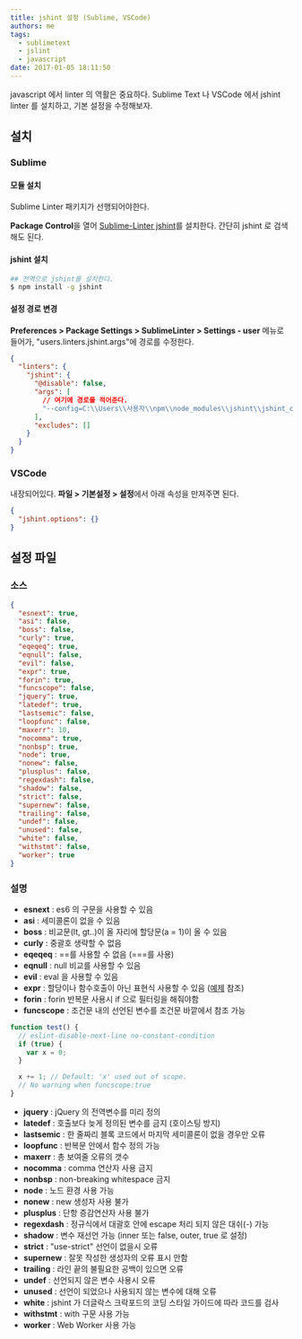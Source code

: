 ```yaml
---
title: jshint 설정 (Sublime, VSCode)
authors: me
tags:
  - sublimetext
  - jslint
  - javascript
date: 2017-01-05 18:11:50
---
```


javascript 에서 linter 의 역활은 중요하다.
Sublime Text 나 VSCode 에서 jshint linter 를 설치하고, 기본 설정을 수정해보자.

## 설치

### Sublime

#### 모듈 설치

Sublime Linter 패키지가 선행되어야한다.

**Package Control**을 열어 [Sublime-Linter jshint](https://github.com/SublimeLinter/SublimeLinter-jshint)를 설치한다.
간단히 jshint 로 검색해도 된다.

#### jshint 설치

```bash
## 전역으로 jshint를 설치한다.
$ npm install -g jshint
```

#### 설정 경로 변경

**Preferences > Package Settings > SublimeLinter > Settings - user** 메뉴로 들어가,
"users.linters.jshint.args"에 경로를 수정한다.

```json
{
  "linters": {
    "jshint": {
      "@disable": false,
      "args": [
        // 여기에 경로를 적어준다.
        "--config=C:\\Users\\사용자\\npm\\node_modules\\jshint\\jshint_config.json"
      ],
      "excludes": []
    }
  }
}
```

### VSCode

내장되어있다.
**파일 > 기본설정 > 설정**에서 아래 속성을 만져주면 된다.

```json
{
  "jshint.options": {}
}
```

## 설정 파일

### 소스

```json
{
  "esnext": true,
  "asi": false,
  "boss": false,
  "curly": true,
  "eqeqeq": true,
  "eqnull": false,
  "evil": false,
  "expr": true,
  "forin": true,
  "funcscope": false,
  "jquery": true,
  "latedef": true,
  "lastsemic": false,
  "loopfunc": false,
  "maxerr": 10,
  "nocomma": true,
  "nonbsp": true,
  "node": true,
  "nonew": false,
  "plusplus": false,
  "regexdash": false,
  "shadow": false,
  "strict": false,
  "supernew": false,
  "trailing": false,
  "undef": false,
  "unused": false,
  "white": false,
  "withstmt": false,
  "worker": true
}
```

### 설명

- **esnext** : es6 의 구문을 사용할 수 있음
- **asi** : 세미콜론이 없을 수 있음
- **boss** : 비교문(lt, gt..)이 올 자리에 할당문(a = 1)이 올 수 있음
- **curly** : 중괄호 생략할 수 없음
- **eqeqeq** : ==를 사용할 수 없음 (===를 사용)
- **eqnull** : null 비교를 사용할 수 있음
- **evil** : eval 을 사용할 수 있음
- **expr** : 할당이나 함수호출이 아닌 표현식 사용할 수 있음 ([예제](http://stackoverflow.com/questions/6248920/expressions-in-javascript-ternary-operator-and-jslint) 참조)
- **forin** : forin 반복문 사용시 if 으로 필터링을 해줘야함
- **funcscope** : 조건문 내의 선언된 변수를 조건문 바깥에서 참조 가능

```js
function test() {
  // eslint-disable-next-line no-constant-condition
  if (true) {
    var x = 0;
  }

  x += 1; // Default: 'x' used out of scope.
  // No warning when funcscope:true
}
```

- **jquery** : jQuery 의 전역변수를 미리 정의
- **latedef** : 호출보다 늦게 정의된 변수를 금지 (호이스팅 방지)
- **lastsemic** : 한 줄짜리 블록 코드에서 마지막 세미콜론이 없을 경우만 오류
- **loopfunc** : 반복문 안에서 함수 정의 가능
- **maxerr** : 총 보여줄 오류의 갯수
- **nocomma** : comma 연산자 사용 금지
- **nonbsp** : non-breaking whitespace 금지
- **node** : 노드 환경 사용 가능
- **nonew** : new 생성자 사용 불가
- **plusplus** : 단항 증감연산자 사용 불가
- **regexdash** : 정규식에서 대괄호 안에 escape 처리 되지 않은 대쉬(-) 가능
- **shadow** : 변수 재선언 가능 (inner 또는 false, outer, true 로 설정)
- **strict** : "use-strict" 선언이 없을시 오류
- **supernew** : 잘못 작성한 생성자의 오류 표시 안함
- **trailing** : 라인 끝의 불필요한 공백이 있으면 오류
- **undef** : 선언되지 않은 변수 사용시 오류
- **unused** : 선언이 되었으나 사용되지 않는 변수에 대해 오류
- **white** : jshint 가 더글락스 크락포드의 코딩 스타일 가이드에 따라 코드를 검사
- **withstmt** : with 구문 사용 가능
- **worker** : Web Worker 사용 가능
